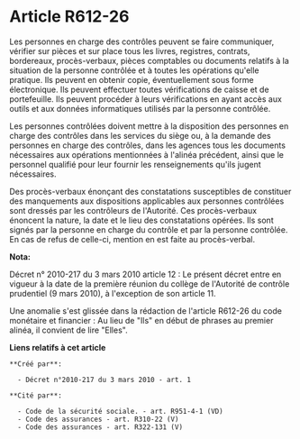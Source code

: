 # Article R612-26

Les personnes en charge des contrôles peuvent se faire communiquer, vérifier sur pièces et sur place tous les livres,
registres, contrats, bordereaux, procès-verbaux, pièces comptables ou documents relatifs à la situation de la personne
contrôlée et à toutes les opérations qu'elle pratique. Ils peuvent en obtenir copie, éventuellement sous forme électronique.
Ils peuvent effectuer toutes vérifications de caisse et de portefeuille. Ils peuvent procéder à leurs vérifications en ayant
accès aux outils et aux données informatiques utilisés par la personne contrôlée. 

Les personnes contrôlées doivent mettre à la disposition des personnes en charge des contrôles dans les services du siège ou,
à la demande des personnes en charge des contrôles, dans les agences tous les documents nécessaires aux opérations
mentionnées à l'alinéa précédent, ainsi que le personnel qualifié pour leur fournir les renseignements qu'ils jugent
nécessaires. 

Des procès-verbaux énonçant des constatations susceptibles de constituer des manquements aux dispositions applicables aux
personnes contrôlées sont dressés par les contrôleurs de l'Autorité. Ces procès-verbaux énoncent la nature, la date et le
lieu des constatations opérées. Ils sont signés par la personne en charge du contrôle et par la personne contrôlée. En cas de
refus de celle-ci, mention en est faite au procès-verbal.

**Nota:**

Décret n° 2010-217 du 3 mars 2010 article 12 : Le présent décret entre en vigueur à la date de la première réunion du collège
de l'Autorité de contrôle prudentiel (9 mars 2010), à l'exception de son article 11.

Une anomalie s'est glissée dans la rédaction de l'article R612-26 du code monétaire et financier : Au lieu de "Ils" en début
de phrases au premier alinéa, il convient de lire "Elles".

**Liens relatifs à cet article**

	**Créé par**:

	  - Décret n°2010-217 du 3 mars 2010 - art. 1

	**Cité par**:

	  - Code de la sécurité sociale. - art. R951-4-1 (VD)
	  - Code des assurances - art. R310-22 (V)
	  - Code des assurances - art. R322-131 (V)
